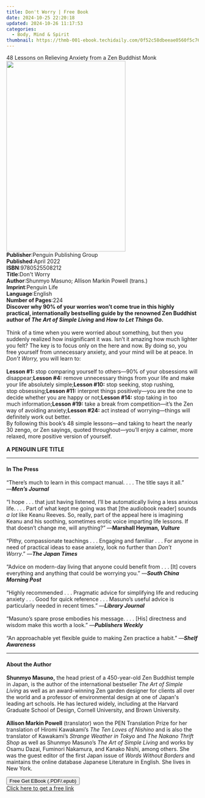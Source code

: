```yaml
---
title: Don't Worry | Free Book
date: 2024-10-25 22:20:18
updated: 2024-10-26 11:17:53
categories:
  - Body, Mind & Spirit
thumbnail: https://thmb-001-ebook.techidaily.com/0f52c58dbeeae0560f5c76a1dbec0f9ea0d97726dd1fd1e58a6401c77331efb4.jpg
---
```

<main id="book-container">
  <div class="flex flex-col">
    <div class="book-brief flex-1 py-6 px-4 sm:p-6 md:py-10 md:px-8">
      <!-- brief-->
      <div class="book-brief-main">
        48 Lessons on Relieving Anxiety from a Zen Buddhist Monk
      </div>
    </div>
    <div
      class="book-meta-info flex-1 grid gap-4 col-start-1 col-end-3 row-start-1 sm:mb-6 sm:grid-cols-4 lg:gap-6 lg:col-start-2 lg:row-end-6 lg:row-span-6 lg:mb-0"
    >
      <div
        class="book-meta-info-left place-content-center mt-4 p-4 text-sm leading-6 col-start-2 col-span-2 dark:text-slate-400"
      >
        <img
          class="w-full h-500 object-cover rounded-lg sm:h-255 sm:col-span-2 lg:col-span-full"
          src="https://img-001-ebook.techidaily.com/2f8ab7a7a2423ae9ce7ee651eabfc2bcfdaee978113ceedaca899a17b559bf79.jpg"
          alt=""
          width="312"
          height="500"
        />
      </div>
      <div
        class="book-meta-info-right mt-2 col-start-1 row-start-2 col-span-3 self-center"
      >
        <!-- meta data  -->
        <div class="flex flex-col px-4 md:px-8">
          <div class="flex-1">
            <strong>Publisher</strong>:<span class="px-2"
              >Penguin Publishing Group</span
            >
          </div>
          <div class="flex-1">
            <strong>Published</strong>:<span class="px-2">April 2022</span>
          </div>
          <div class="flex-1">
            <strong>ISBN</strong>:<span class="px-2">9780525508212</span>
          </div>
          <div class="flex-1">
            <strong>Title</strong>:<span class="px-2">Don&#39;t Worry</span>
          </div>
          <div class="flex-1">
            <strong>Author</strong>:<span class="px-2"
              >Shunmyo Masuno; Allison Markin Powell (trans.)</span
            >
          </div>
          <div class="flex-1">
            <strong>Imprint</strong>:<span class="px-2">Penguin Life</span>
          </div>
          <div class="flex-1">
            <strong>Language</strong>:<span class="px-2">English</span>
          </div>
          <div class="flex-1">
            <strong>Number of Pages</strong>:<span class="px-2">224</span>
          </div>
        </div>
      </div>
    </div>
    <div class="book-description flex-1 py-6 px-4 sm:p-6 md:py-10 md:px-8">
      <div class="book-description-main">
        <div accordion-content="" id="description">
          <b
            >Discover why 90% of your worries won’t come true in this highly
            practical, internationally bestselling guide&nbsp;by the renowned
            Zen Buddhist author of <i>The Art of Simple Living </i>and<i>
              How to Let Things Go</i
            >.</b
          ><br /><br />Think of a time when you were worried about something,
          but then you suddenly realized how insignificant it was. Isn’t it
          amazing how much lighter you felt? The key is to focus only on the
          here and now. By doing so, you free yourself from unnecessary anxiety,
          and your mind will be at peace. In <i>Don’t Worry,</i> you will learn
          to:<br /><br /><b>Lesson #1:</b>
          stop&nbsp;comparing&nbsp;yourself&nbsp;to others—90% of
          your&nbsp;obsessions will disappear;<b>Lesson #4:</b> remove
          unnecessary things from your life and make your life absolutely
          simple;<b>Lesson #10:</b> stop&nbsp;seeking, stop&nbsp;rushing,
          stop&nbsp;obsessing;<b>Lesson #11:</b> interpret things positively—you
          are the one to decide whether you are happy or not;<b>Lesson #14:</b>
          stop taking in too much&nbsp;information;<b>Lesson #19:</b> take a
          break from&nbsp;competition—it’s the Zen way of avoiding anxiety;<b
            >Lesson #24:</b
          >
          act&nbsp;instead of worrying—things&nbsp;will definitely&nbsp;work
          out&nbsp;better.<br />By following this book’s 48 simple lessons—and
          taking to heart the nearly 30 zengo, or Zen sayings, quoted
          throughout—you’ll enjoy a calmer, more relaxed, more positive version
          of yourself.<br /><br /><b>A PENGUIN LIFE TITLE</b>
        </div>
        <div class="accordion-fader"></div>
      </div>
    </div>
    <div class="book-excerpts flex-1 py-6 px-4 sm:p-6 md:py-10 md:px-8">
      <!-- excerpts-->
      <div class="book-excerpts-main">
        <hr />
        <h4 class="placeholder placeholder-heading">
          <span>In The Press</span>
        </h4>
        <p>
          “There’s much to learn in this compact manual. . . . The title says it
          all.” ―<b><i>Men’s Journal</i></b
          ><br /><br />“I hope . . . that just having listened, I’ll be
          automatically living a less anxious life. . . . Part of what kept me
          going was that [the audiobook reader] sounds <i>a lot</i> like Keanu
          Reeves. So, really, part of the appeal here is imagining Keanu and his
          soothing, sometimes erotic voice imparting life lessons. If that
          doesn’t change me, will anything?” —<b
            >Marshall Heyman, <i>Vulture</i></b
          ><br /><br />“Pithy, compassionate teachings . . . Engaging and
          familiar . . .&nbsp;For anyone in need of practical ideas to ease
          anxiety, look no further than <i>Don’t Worry</i>.”&nbsp;―<i
            ><b>The Japan Times</b></i
          ><br /><br />“Advice on modern-day living that anyone could benefit
          from . . . [It] covers everything and anything that could be worrying
          you.” ―<b><i>South China Morning Post</i></b
          ><br /><br />“Highly recommended . . . Pragmatic advice for
          simplifying life and reducing anxiety . . . Good for quick reference .
          . . Masuno’s useful advice is particularly needed in recent times.”
          ―<b><i>Library Journal</i></b
          ><br /><br />“Masuno’s spare prose embodies his message. . . . [His]
          directness and wisdom make this worth a look.” ―<i
            ><b>Publishers Weekly</b></i
          ><br /><br />“An approachable yet flexible guide to making Zen
          practice a habit.” ―<b><i>Shelf Awareness</i></b>
        </p>
      </div>
    </div>
    <div class="book-about-author flex-1 py-6 px-4 sm:p-6 md:py-10 md:px-8">
      <!-- about author-->
      <div class="book-main-author-main">
        <hr />
        <h4 class="placeholder placeholder-heading">
          <span>About the Author</span>
        </h4>
        <p>
          <b>Shunmyo Masuno,</b> the head priest of a 450-year-old Zen Buddhist
          temple in Japan, is the author of the international bestseller
          <i>The Art of Simple Living </i>as well as an&nbsp;award-winning Zen
          garden designer for clients all over the world and a professor of
          environmental design at one of Japan's leading art schools. He has
          lectured widely, including at the Harvard Graduate School of Design,
          Cornell University, and Brown University.<br />&nbsp;<br /><b
            >Allison Markin Powell</b
          >
          (translator) won the PEN Translation Prize for her translation of
          Hiromi Kawakami’s <i>The Ten Loves of Nishino</i> and is also&nbsp;the
          translator of Kawakami’s <i>Strange Weather in Tokyo</i> and
          <i>The Nakano Thrift Shop</i> as well as Shunmyo Masuno’s
          <i>The Art of Simple Living </i>and works by Osamu Dazai, Fuminori
          Nakamura, and Kanako Nishi, among others. She was the guest editor of
          the first Japan issue of <i>Words Without Borders</i> and maintains
          the online database Japanese Literature in English. She lives in New
          York.
        </p>
      </div>
    </div>
    <div class="book-free-get flex-1 py-6 px-4 sm:p-6 md:py-10 md:px-8">
      <button
        id="btn-free-get"
        class="bg-blue-500 hover:bg-blue-700 text-white font-bold py-2 px-4 rounded"
      >
        Free Get EBook (.PDF/.epub)
      </button>
      <div id="countdown-display" class="px-2 text-lg mt-2"></div>
      <a
        id="free-link"
        class="hidden bg-blue-500 hover:bg-blue-700 text-white font-bold py-2 px-4 rounded"
        href="https://www.ebooks.com/en-us/book/210332743/don-t-worry/shunmyo-masuno/"
        target="_blank"
        >Click here to get a free link</a
      >
    </div>
    <script>
      let countdownTime = 0;
      let countdownInterval = null;
      document
        .getElementById('btn-free-get')
        .addEventListener('click', startCountdown);
      function startCountdown() {
        countdownTime = new Date().getTime() + 60000 * 3;
        countdownInterval = setInterval(updateCountdown, 1000);
        document.getElementById('btn-free-get').disabled = true;
        document
          .getElementById('btn-free-get')
          .classList.add('bg-gray-500', 'cursor-not-allowed');
      }
      function updateCountdown() {
        let currentTime = new Date().getTime();
        let timeLeft = countdownTime - currentTime;
        let secondsLeft = Math.floor(timeLeft / 1000);
        document.getElementById('countdown-display').innerHTML =
          `Remaining time: ${secondsLeft} seconds.`;
        if (secondsLeft <= 0) {
          clearInterval(countdownInterval);
          document.getElementById('btn-free-get').classList.add('hidden');
          document.getElementById('free-link').classList.remove('hidden');
          document.getElementById('countdown-display').innerHTML = '';
        }
      }
    </script>
  </div>
</main>
